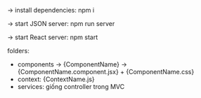 -> install dependencies: npm i

-> start JSON server: npm run server

-> start React server: npm start

folders:

- components -> {ComponentName} -> {ComponentName.component.jsx} + {ComponentName.css}
- context: {ContextName.js}
- services: giống controller trong MVC
